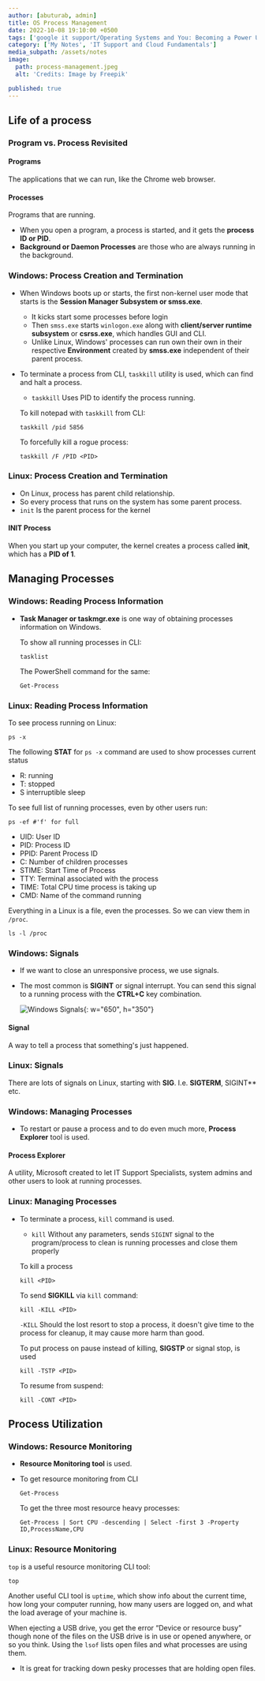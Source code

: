 ```yaml
---
author: [abuturab, admin]
title: OS Process Management
date: 2022-10-08 19:10:00 +0500
tags: ['google it support/Operating Systems and You: Becoming a Power User']
category: ['My Notes', 'IT Support and Cloud Fundamentals']
media_subpath: /assets/notes
image:
  path: process-management.jpeg
  alt: 'Credits: Image by Freepik'

published: true
---
```


## **Life of a process**

### **Program vs. Process Revisited**

#### Programs
  
  The applications that we can run, like the Chrome web browser.

#### Processes
  
  Programs that are running.
- When you open a program, a process is started, and it gets the **process ID or PID**.
- **Background or Daemon Processes** are those who are always running in the background.

### Windows: Process Creation and Termination

- When Windows boots up or starts, the first non-kernel user mode that starts is the **Session Manager Subsystem or smss.exe**.
  + It kicks start some processes before login
  + Then `smss.exe` starts `winlogon.exe` along with **client/server runtime subsystem** or **csrss.exe**, which handles GUI and CLI.
  + Unlike Linux, Windows' processes can run own their own in their respective **Environment** created by **smss.exe** independent of their parent process.
- To terminate a process from CLI, `taskkill` utility is used, which can find and halt a process.
  + `taskkill` Uses PID to identify the process running.
  
  To kill notepad with `taskkill` from CLI:
  
  ```console
  taskkill /pid 5856
  ```
  
  To forcefully kill a rogue process:
  
  ```console
  taskkill /F /PID <PID>
  ```

### **Linux: Process Creation and Termination**

- On Linux, process has parent child relationship.
- So every process that runs on the system has some parent process.
- `init` Is the parent process for the kernel

#### INIT Process
  
  When you start up your computer, the kernel creates a process called **init**, which has a **PID of 1**.

## **Managing Processes**

### Windows: Reading Process Information

- **Task Manager or taskmgr.exe** is one way of obtaining processes information on Windows.
  
  To show all running processes in CLI:
  
  ```console
  tasklist
  ```
  
  The PowerShell command for the same:
  
  ```terminal
  Get-Process
  ```

### Linux: Reading Process Information
  
  To see process running on Linux:
  
  ```terminal
  ps -x
  ```
  
  The following **STAT** for `ps -x` command are used to show processes current status
  + R: running
  + T: stopped
  + S interruptible sleep
  
  To see full list of running processes, even by other users run:
  
  ```terminal
  ps -ef #'f' for full
  ```
  
  + UID: User ID
  + PID: Process ID
  + PPID: Parent Process ID
  + C: Number of children processes
  + STIME: Start Time of Process
  + TTY: Terminal associated with the process
  + TIME: Total CPU time process is taking up
  + CMD: Name of the command running
  
  Everything in a Linux is a file, even the processes. So we can view them in `/proc`.
  
  ```terminal
  ls -l /proc
  ```

### **Windows: Signals**

- If we want to close an unresponsive process, we use signals.
- The most common is **SIGINT** or signal interrupt. You can send this signal to a running process with the **CTRL+C** key combination.
  
  ![Windows Signals](Process%20Management.png){: w="650", h="350"}

#### Signal
  
  A way to tell a process that something's just happened.

### Linux: Signals
  
  There are lots of signals on Linux, starting with **SIG**. I.e. **SIGTERM**, SIGINT** etc.

### **Windows: Managing Processes**

- To restart or pause a process and to do even much more, **Process Explorer** tool is used.

#### Process Explorer
  
  A utility, Microsoft created to let IT Support Specialists, system admins and other users to look at running processes.

### Linux: Managing Processes

- To terminate a process, `kill` command is used.
  + `kill` Without any parameters, sends `SIGINT` signal to the program/process to clean is running processes and close them properly
  
  To kill a process
  
  ```terminal
  kill <PID>
  ```
  
  To send **SIGKILL** via `kill` command:
  
  ```terminal
  kill -KILL <PID>
  ```
  
  `-KILL` Should the lost resort to stop a process, it doesn't give time to the process for cleanup, it may cause more harm than good.
  
  To put process on pause instead of killing, **SIGSTP** or signal stop, is used 
  
  ```terminal
  kill -TSTP <PID>
  ```
  
  To resume from suspend:
  
  ```terminal
  kill -CONT <PID>
  ```

## **Process Utilization**

### Windows: Resource Monitoring

- **Resource Monitoring tool** is used.
- To get resource monitoring from CLI
  
  ```terminal
  Get-Process
  ```
  
  To get the three most resource heavy processes:
  
  ```terminal
  Get-Process | Sort CPU -descending | Select -first 3 -Property ID,ProcessName,CPU
  ```

### Linux: Resource Monitoring
  
  `top` is a useful resource monitoring CLI tool:
  
  ```terminal
  top
  ```
  
  Another useful CLI tool is `uptime`, which show info about the current time, how long your computer running, how many users are logged on, and what the load average of your machine is.
  
  When ejecting a USB drive, you get the error “Device or resource busy” though none of the files on the USB drive is in use or opened anywhere, or so you think. Using the `lsof` lists open files and what processes are using them.
  + It is great for tracking down pesky processes that are holding open files.